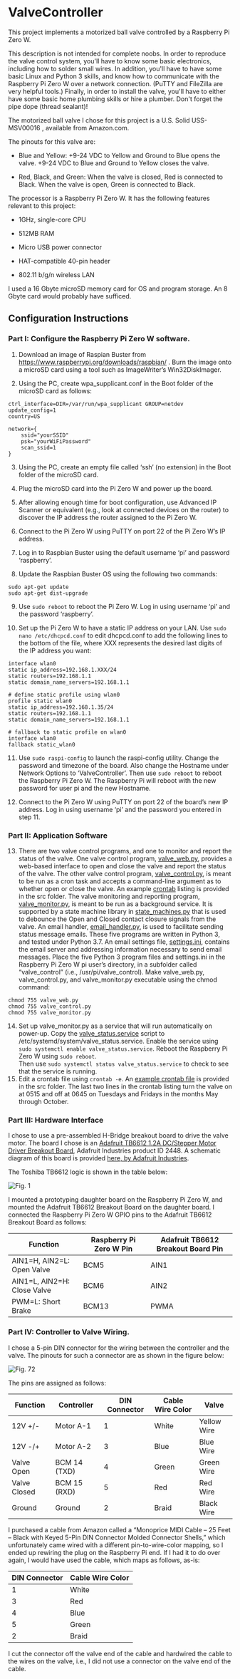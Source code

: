 # ValveController
This project implements a motorized ball valve controlled by a Raspberry Pi Zero W.

This description is not intended for complete noobs.  In order to reproduce the valve control system, you'll have to know some basic electronics, including how to solder small wires.  In addition, you'll have to have some basic Linux and Python 3 skills, and know how to communicate with the Raspberry Pi Zero W over a network connection.  (PuTTY and FileZilla are very helpful tools.)  Finally, in order to install the valve, you'll have to either have some basic home plumbing skills or hire a plumber.  Don't forget the pipe dope (thread sealant)!

The motorized ball valve I chose for this project is a U.S. Solid USS-MSV00016 , available from Amazon.com.

The pinouts for this valve are:

*	Blue and Yellow:  +9-24 VDC to Yellow and Ground to Blue opens the valve.  +9-24 VDC to Blue and Ground to Yellow closes the valve.

*	Red, Black, and Green:  When the valve is closed, Red is connected to Black.  When the valve is open, Green is connected to Black.

The processor is a Raspberry Pi Zero W.  It has the following features relevant to this project:

*	1GHz, single-core CPU

*	512MB RAM

*	Micro USB power connector

*	HAT-compatible 40-pin header

*	802.11 b/g/n wireless LAN

I used a 16 Gbyte microSD memory card for OS and program storage.  An 8 Gbyte card would probably have sufficed.

## Configuration Instructions

### Part I:  Configure the Raspberry Pi Zero W software.

1.	Download an image of Raspian Buster from https://www.raspberrypi.org/downloads/raspbian/ .  Burn the image onto a microSD card using a tool such as ImageWriter’s Win32DiskImager.

2.	Using the PC, create wpa_supplicant.conf in the Boot folder of the microSD card as follows:
```
ctrl_interface=DIR=/var/run/wpa_supplicant GROUP=netdev    
update_config=1    
country=US    

network={    
	ssid="yourSSID"      
	psk="yourWiFiPassword"      
	scan_ssid=1      
}
```
3.	Using the PC, create an empty file called ‘ssh’ (no extension) in the Boot folder of the microSD card.

4.	Plug the microSD card into the Pi Zero W and power up the board.

5.	After allowing enough time for boot configuration, use Advanced IP Scanner or equivalent (e.g., look at connected devices on the router) to discover the IP address the router assigned to the Pi Zero W.

6.	Connect to the Pi Zero W using PuTTY on port 22 of the Pi Zero W’s IP address.

7.	Log in to Raspbian Buster using the default username ‘pi’ and password ‘raspberry’.

8.	Update the Raspbian Buster OS using the following two commands:
```
sudo apt-get update
sudo apt-get dist-upgrade
```
9.	Use `sudo reboot` to reboot the Pi Zero W.  Log in using username ‘pi’ and the password ‘raspberry’.

10.	Set up the Pi Zero W to have a static IP address on your LAN.  Use `sudo nano /etc/dhcpcd.conf` to edit dhcpcd.conf to add the following lines to the bottom of the file, where XXX represents the desired last digits of the IP address you want:
```
interface wlan0
static ip_address=192.168.1.XXX/24
static routers=192.168.1.1
static domain_name_servers=192.168.1.1

# define static profile using wlan0
profile static wlan0
static ip_address=192.168.1.35/24
static routers=192.168.1.1
static domain_name_servers=192.168.1.1

# fallback to static profile on wlan0
interface wlan0
fallback static_wlan0
```

11.	Use `sudo raspi-config` to launch the raspi-config utility.  Change the password and timezone of the board.  Also change the Hostname under Network Options to ‘ValveController’.  Then use `sudo reboot` to reboot the Raspberry Pi Zero W.  The Raspberry Pi will reboot with the new password for user pi and the new Hostname.

12.	Connect to the Pi Zero W using PuTTY on port 22 of the board’s new IP address.  Log in using username ‘pi’ and the password you entered in step 11.

### Part II:  Application Software
13.	There are two valve control programs, and one to monitor and report the status of the valve.  One valve control program, [valve_web.py](src/valve_web.py), provides a web-based interface to open and close the valve and report the status of the valve.  The other valve control program, [valve_control.py](src/valve_control.py), is meant to be run as a cron task and accepts a command-line argument as to whether open or close the valve.  An example [crontab](src/crontab) listing is provided in the src folder.  The valve monitoring and reporting program, [valve_monitor.py](src/valve_monitor.py), is meant to be run as a background service.  It is supported by a state machine library in [state_machines.py](src/state_machines.py) that is used to debounce the Open and Closed contact closure signals from the valve.  An email handler, [email_handler.py](src/email_handler.py), is used to facilitate sending status message emails.  These five programs are written in Python 3, and tested under Python 3.7.  An email settings file, [settings.ini](src/settings.ini), contains the email server and addressing information necessary to send email messages.
Place the five Python 3 program files and settings.ini in the Raspberry Pi Zero W pi user’s directory, in a subfolder called “valve_control” (i.e., /usr/pi/valve_control).  Make valve_web.py, valve_control.py, and valve_monitor.py executable using the chmod command:
```
chmod 755 valve_web.py
chmod 755 valve_control.py
chmod 755 valve_monitor.py
```
14.	Set up valve_monitor.py as a service that will run automatically on power-up.  Copy the [valve_status.service](src/valve_status.service) script to /etc/systemd/system/valve_status.service.  Enable the service using 
`sudo systemctl enable valve_status.service`.
Reboot the Raspberry Pi Zero W using 
`sudo reboot`.  
Then use
`sudo systemctl status valve_status.service` 
to check to see that the service is running.
15.	Edit a crontab file using
`crontab -e`.
An [example crontab file](src/crontab) is provided in the src folder.  The last two lines in the crontab listing turn the valve on at 0515 and off at 0645 on Tuesdays and Fridays in the months May through October.

### Part III:  Hardware Interface
I chose to use a pre-assembled H-Bridge breakout board to drive the valve motor.  The board I chose is an [Adafruit TB6612 1.2A DC/Stepper Motor Driver Breakout Board](https://learn.adafruit.com/adafruit-tb6612-h-bridge-dc-stepper-motor-driver-breakout), Adafruit Industries product ID 2448.  A schematic diagram of this board is provided [here, by Adafruit Industries](https://learn.adafruit.com/assets/24267). 

The Toshiba TB6612 logic is shown in the table below:

![Fig. 1](images/fig_1.jpg)

I mounted a prototyping daughter board on the Raspberry Pi Zero W, and mounted the Adafruit TB6612 Breakout Board on the daughter board.  I connected the Raspberry Pi Zero W GPIO pins to the Adafruit TB6612 Breakout Board as follows:

Function|Raspberry Pi Zero W Pin|Adafruit TB6612 Breakout Board Pin
----------------------------|-----|----------------------------------
AIN1=H, AIN2=L:  Open Valve|BCM5|AIN1
AIN1=L, AIN2=H:  Close Valve|BCM6|AIN2
PWM=L:  Short Brake|BCM13|PWMA

### Part IV:  Controller to Valve Wiring.
I chose a 5-pin DIN connector for the wiring between the controller and the valve.  The pinouts for such a connector are as shown in the figure below:

![Fig. 72](images/fig_2.jpg)

The pins are assigned as follows:

Function|Controller|DIN Connector|Cable Wire Color|Valve
--------|----------|-------------|----------------|-----
12V +/-|Motor A-1|1|White|Yellow Wire
12V -/+|Motor A-2|3|Blue|Blue Wire
Valve Open|BCM 14 (TXD)|4|Green|Green Wire
Valve Closed|BCM 15 (RXD)|5|Red|Red Wire
Ground|Ground|2|Braid|Black Wire

I purchased a cable from Amazon called a “Monoprice MIDI Cable – 25 Feet – Black with Keyed 5-Pin DIN Connector Molded Connector Shells,” which unfortunately came wired with a different pin-to-wire-color mapping, so I ended up rewiring the plug on the Raspberry Pi end.  If I had it to do over again, I would have used the cable, which maps as follows, as-is:

DIN Connector|Cable Wire Color
-------------|----------------
1|White
3|Red
4|Blue
5|Green
2|Braid

I cut the connector off the valve end of the cable and hardwired the cable to the wires on the valve, i.e., I did not use a connector on the valve end of the cable. 
